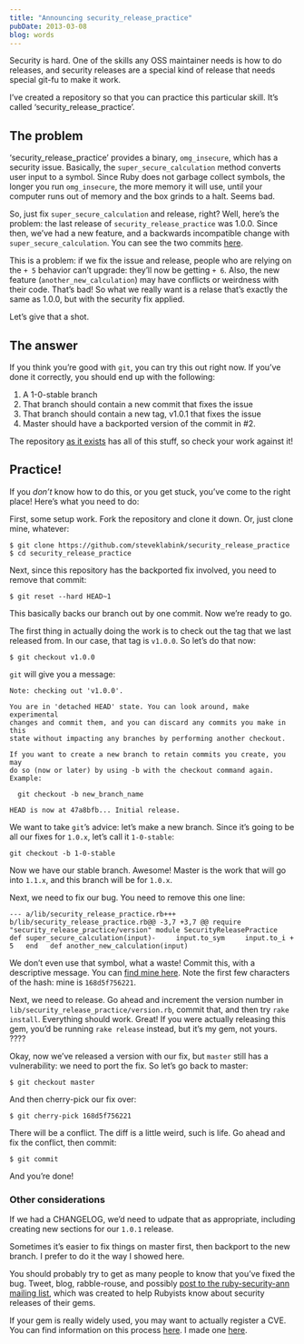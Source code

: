 ```yaml
---
title: "Announcing security_release_practice"
pubDate: 2013-03-08
blog: words
---
```



Security is hard. One of the skills any OSS maintainer needs is how to do releases, and security releases are a special kind of release that needs special git-fu to make it work.

I’ve created a repository so that you can practice this particular skill. It’s called ‘security_release_practice’.

## The problem

‘security_release_practice’ provides a binary, `omg_insecure`, which has a security issue. Basically, the `super_secure_calculation` method converts user input to a symbol. Since Ruby does not garbage collect symbols, the longer you run `omg_insecure`, the more memory it will use, until your computer runs out of memory and the box grinds to a halt. Seems bad.

So, just fix `super_secure_calculation` and release, right? Well, here’s the problem: the last release of `security_release_practice` was 1.0.0. Since then, we’ve had a new feature, and a backwards incompatible change with `super_secure_calculation`. You can see the two commits [here](https://github.com/steveklabnik/security_release_practice/compare/v1.0.0...master).

This is a problem: if we fix the issue and release, people who are relying on the `+ 5` behavior can’t upgrade: they’ll now be getting `+ 6`. Also, the new feature (`another_new_calculation`) may have conflicts or weirdness with their code. That’s bad! So what we really want is a relase that’s exactly the same as 1.0.0, but with the security fix applied.

Let’s give that a shot.

## The answer

If you think you’re good with `git`, you can try this out right now. If you’ve done it correctly, you should end up with the following:

1. A 1-0-stable branch
2. That branch should contain a new commit that fixes the issue
3. That branch should contain a new tag, v1.0.1 that fixes the issue
4. Master should have a backported version of the commit in #2.

The repository [as it exists](https://github.com/steveklabnik/security_release_practice) has all of this stuff, so check your work against it!

## Practice!

If you *don’t* know how to do this, or you get stuck, you’ve come to the right place! Here’s what you need to do:

First, some setup work. Fork the repository and clone it down. Or, just clone mine, whatever:

```
$ git clone https://github.com/steveklabink/security_release_practice
$ cd security_release_practice
```

Next, since this repository has the backported fix involved, you need to remove that commit:

```
$ git reset --hard HEAD~1
```

This basically backs our branch out by one commit. Now we’re ready to go.

The first thing in actually doing the work is to check out the tag that we last released from. In our case, that tag is `v1.0.0`. So let’s do that now:

```
$ git checkout v1.0.0
```

`git` will give you a message:

```
Note: checking out 'v1.0.0'.

You are in 'detached HEAD' state. You can look around, make experimental
changes and commit them, and you can discard any commits you make in this
state without impacting any branches by performing another checkout.

If you want to create a new branch to retain commits you create, you may
do so (now or later) by using -b with the checkout command again. Example:

  git checkout -b new_branch_name

HEAD is now at 47a8bfb... Initial release.
```

We want to take `git`’s advice: let’s make a new branch. Since it’s going to be all our fixes for `1.0.x`, let’s call it `1-0-stable`:

```
git checkout -b 1-0-stable
```

Now we have our stable branch. Awesome! Master is the work that will go into `1.1.x`, and this branch will be for `1.0.x`.

Next, we need to fix our bug. You need to remove this one line:

```
--- a/lib/security_release_practice.rb+++ b/lib/security_release_practice.rb@@ -3,7 +3,7 @@ require "security_release_practice/version" module SecurityReleasePractice   def super_secure_calculation(input)-     input.to_sym     input.to_i + 5   end   def another_new_calculation(input)
```

We don’t even use that symbol, what a waste! Commit this, with a descriptive message. You can [find mine here](https://github.com/steveklabnik/security_release_practice/commit/168d5f756221ed43b0c67569ac82429f0b391504). Note the first few characters of the hash: mine is `168d5f756221`.

Next, we need to release. Go ahead and increment the version number in `lib/security_release_practice/version.rb`, commit that, and then try `rake install`. Everything should work. Great! If you were actually releasing this gem, you’d be running `rake release` instead, but it’s my gem, not yours. ????

Okay, now we’ve released a version with our fix, but `master` still has a vulnerability: we need to port the fix. So let’s go back to master:

```
$ git checkout master
```

And then cherry-pick our fix over:

```
$ git cherry-pick 168d5f756221
```

There will be a conflict. The diff is a little weird, such is life. Go ahead and fix the conflict, then commit:

```
$ git commit
```

And you’re done!

### Other considerations

If we had a CHANGELOG, we’d need to udpate that as appropriate, including creating new sections for our `1.0.1` release.

Sometimes it’s easier to fix things on master first, then backport to the new branch. I prefer to do it the way I showed here.

You should probably try to get as many people to know that you’ve fixed the bug. Tweet, blog, rabble-rouse, and possibly [post to the ruby-security-ann mailing list](https://groups.google.com/forum/#!forum/ruby-security-ann), which was created to help Rubyists know about security releases of their gems.

If your gem is really widely used, you may want to actually register a CVE. You can find information on this process [here](https://groups.google.com/forum/#!forum/ruby-security-ann). I made one [here](https://groups.google.com/d/msg/ruby-security-ann/TDXOlIVjS54/Ty_9PXYNr3AJ).
